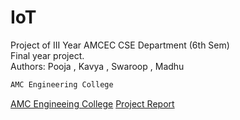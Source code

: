 # IoT
Project of III Year AMCEC CSE Department (6th Sem)<br>
Final year project.<br>
Authors: Pooja , Kavya , Swaroop , Madhu<br>

```bash 
AMC Engineering College
```

[AMC Engineeing College](http://www.amcgroup.edu.in/AMCEC/index.php)
[Project Report](https://github.com/BullsEye34/IoT/blob/master/Report.pdf)

